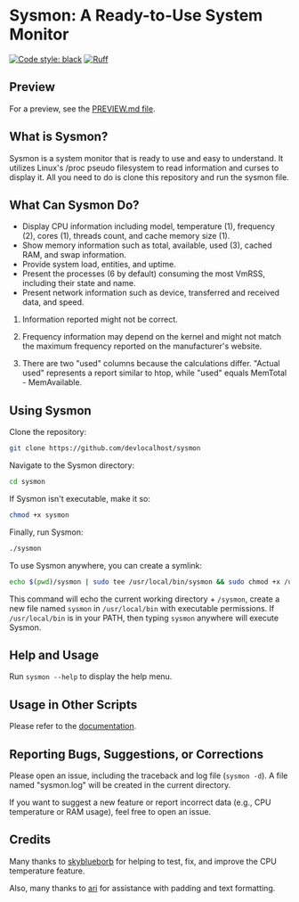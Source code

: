 # Sysmon: A Ready-to-Use System Monitor

[![Code style: black](https://img.shields.io/badge/code%20style-black-000000.svg)](https://github.com/psf/black)
[![Ruff](https://img.shields.io/endpoint?url=https://raw.githubusercontent.com/astral-sh/ruff/main/assets/badge/v2.json)](https://github.com/astral-sh/ruff)

## Preview
For a preview, see the [PREVIEW.md file](screens/PREVIEW.md).

## What is Sysmon?
Sysmon is a system monitor that is ready to use and easy to understand. It utilizes Linux's /proc pseudo filesystem to read information and curses to display it. All you need to do is clone this repository and run the sysmon file.

## What Can Sysmon Do?
- Display CPU information including model, temperature (1), frequency (2), cores (1), threads count, and cache memory size (1).
- Show memory information such as total, available, used (3), cached RAM, and swap information.
- Provide system load, entities, and uptime.
- Present the processes (6 by default) consuming the most VmRSS, including their state and name.
- Present network information such as device, transferred and received data, and speed.

1. Information reported might not be correct.

2. Frequency information may depend on the kernel and might not match the maximum frequency reported on the manufacturer's website.

3. There are two "used" columns because the calculations differ. "Actual used" represents a report similar to htop, while "used" equals MemTotal - MemAvailable.

## Using Sysmon
Clone the repository:
```sh
git clone https://github.com/devlocalhost/sysmon
```

Navigate to the Sysmon directory:
```sh
cd sysmon
```

If Sysmon isn't executable, make it so:
```sh
chmod +x sysmon
```

Finally, run Sysmon:
```sh
./sysmon
```

To use Sysmon anywhere, you can create a symlink:
```sh
echo $(pwd)/sysmon | sudo tee /usr/local/bin/sysmon && sudo chmod +x /usr/local/bin/sysmon
```
This command will echo the current working directory + `/sysmon`, create a new file named `sysmon` in `/usr/local/bin` with executable permissions. If `/usr/local/bin` is in your PATH, then typing `sysmon` anywhere will execute Sysmon.

## Help and Usage
Run `sysmon --help` to display the help menu.

## Usage in Other Scripts
Please refer to the [documentation](DOCS.md).

## Reporting Bugs, Suggestions, or Corrections
Please open an issue, including the traceback and log file (`sysmon -d`). A file named "sysmon.log" will be created in the current directory.

If you want to suggest a new feature or report incorrect data (e.g., CPU temperature or RAM usage), feel free to open an issue.

## Credits
Many thanks to [skyblueborb](https://github.com/skyblueborb) for helping to test, fix, and improve the CPU temperature feature.

Also, many thanks to [ari](https://ari-web.xyz/gh) for assistance with padding and text formatting.
